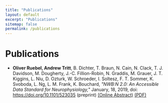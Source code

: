```yaml
---
title: "Publications"
layout: default
excerpt: "Publications"
sitemap: false
permalink: /publications
---
```



# Publications


* **Oliver Ruebel, Andrew Tritt**, B. Dichter, T. Braun, N. Cain, N. Clack,
  T. J. Davidson, M. Dougherty, J.-C. Fillion-Robin, N. Graddis,  M. Grauer,
  J. T. Kiggins, L. Niu, D. Ozturk, W. Schroeder, I. Soltesz, F. T. Sommer,
  K. Svoboda, L. Ng, L. M. Frank, K. Bouchard,
  *"NWB:N 2.0: An Accessible Data Standard for Neurophysiology,"* January, 18, 2019,
  doi: https://doi.org/10.1101/523035  (preprint)
  [(Online Abstract)](https://www.biorxiv.org/content/early/2019/01/17/523035) [(PDF)](https://www.biorxiv.org/content/biorxiv/early/2019/01/17/523035.full.pdf)


